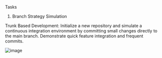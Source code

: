 Tasks
1. Branch Strategy Simulation

Trunk Based Development:
Initialize a new repository and simulate a continuous integration environment by committing small changes directly to the main branch. Demonstrate quick feature integration and frequent commits.

![image](https://github.com/KarlaPR10/Lab1/assets/138635602/1fba1f64-4b4e-4571-8a91-922a50e87a32)



